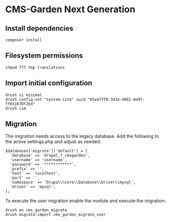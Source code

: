# CMS-Garden Next Generation

## Install dependencies

    composer install

## Filesystem permissions

    chmod 777 tmp translations

## Import initial configuration

    drush si minimal
    drush config-set "system.site" uuid "65eafff0-3d3e-4881-8e97-ff651670f2bd"
    drush cim

## Migration

The migration needs access to the legacy database.
Add the following to the active settings.php and adjust as needed:

    $databases['migrate']['default'] = [
      'database' => 'drupal_7_cmsgarden',
      'username' => 'username',
      'password' => '************',
      'prefix' => '',
      'host' => 'localhost',
      'port' => '',
      'namespace' => 'Drupal\\Core\\Database\\Driver\\mysql',
      'driver' => 'mysql',
    ];

To execute the user migration enable the module and execute the migration:

    drush en cms_garden_migrate
    drush migrate:import cms_garden_migrate_user

